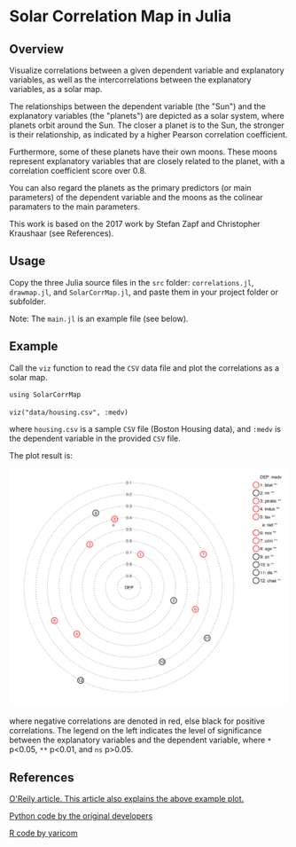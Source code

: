 
# Solar Correlation Map in Julia

## Overview
Visualize correlations between a given dependent variable and explanatory variables, as well as the intercorrelations between the explanatory variables, as a solar map.

The relationships between the dependent variable (the "Sun") and the explanatory variables (the "planets") are depicted as a solar system, where planets orbit around the Sun. The closer a planet is to the Sun, the stronger is their relationship, as indicated by a higher Pearson correlation coefficient.

Furthermore, some of these planets have their own moons. These moons represent explanatory variables that are closely related to the planet, with a correlation coefficient score over 0.8.

You can also regard the planets as the primary predictors (or main parameters) of the dependent variable and the moons as the colinear paramaters to the main parameters.

This work is based on the 2017 work by Stefan Zapf and Christopher Kraushaar (see References).

## Usage
Copy the three Julia source files in the `src` folder: `correlations.jl`, `drawmap.jl`, and `SolarCorrMap.jl`, and paste them in your project folder or subfolder.

Note: The `main.jl` is an example file (see below).

## Example
Call the `viz` function to read the `CSV` data file and plot the correlations as a solar map.

```
using SolarCorrMap

viz("data/housing.csv", :medv)
```

where `housing.csv` is a sample `CSV` file (Boston Housing data), and `:medv` is the dependent variable in the provided `CSV` file.

The plot result is:

![Solar Correlation Map plot](data/solar-map.png)

where negative correlations are denoted in red, else black for positive correlations. The legend on the left indicates the level of significance between the explanatory variables and the dependent variable, where `*` p<0.05, `**` p<0.01, and `ns` p>0.05.

## References
[O'Reily article. This article also explains the above example plot.](https://www.oreilly.com/content/a-new-visualization-to-beautifully-explore-correlations/)

[Python code by the original developers](https://github.com/Zapf-Consulting/solar-correlation-map)

[R code by yaricom](https://github.com/yaricom/solar-correlation-map-R)
